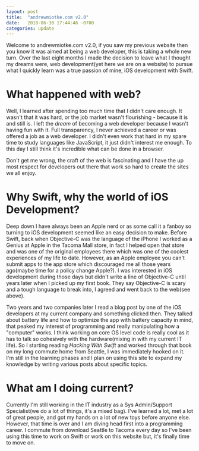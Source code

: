 ```yaml
---
layout: post
title:  "andrewmiotke.com v2.0"
date:   2018-06-30 17:44:46 -0700
categories: update
---
```

Welcome to andrewmiotke.com v2.0, if you saw my previous website then you know it was aimed at being a web developer, this is taking a whole new turn. Over the last eight months I made the decision to leave what I thought my dreams were, web development(yet here we are on a website) to pursue what I quickly learn was a true passion of mine, iOS development with Swift.

# What happened with web?
Well, I learned after spending too much time that I didn't care enough. It wasn't that it was hard, or the job market wasn't flourishing - because it is and still is. I left the _dream_ of becoming a web developer because I wasn't having fun with it. Full transparency, I never achieved a career or was offered a job as a web developer. I didn't even work that hard in my spare time to study languages like JavaScript, it just didn't interest me enough. To this day I still think it's incredible what can be done in a browser.

Don't get me wrong, the craft of the web is fascinating and I have the up most respect for developers out there that work so hard to create the sites we all enjoy.

# Why Swift, why the world of iOS Development?
Deep down I have always been an Apple nerd or as some call it a fanboy so turning to iOS development seemed like an easy decision to make. Before Swift, back when Objective-C was the language of the iPhone I worked as a Genius at Apple in the Tacoma Mall store, in fact I helped open that store and was one of the original employees there which was one of the coolest experiences of my life to date. However, as an Apple employee you can't submit apps to the app store which discouraged me all those years ago(maybe time for a policy change Apple?). I was interested in iOS development during those days but didn't write a line of Objective-C until years later when I picked up my first book. They say Objective-C is scary and a tough language to break into, I agreed and went back to the web(see above).

Two years and two companies later I read a blog post by one of the iOS developers at my current company and something clicked then. They talked about battery life and how to optimize the app with battery capacity in mind, that peaked my interest of programming and really manipulating how a "computer" works. I think working on core OS level code is really cool as it has to talk so cohesively with the hardware(mixing in with my current IT life). So I starting reading _Hacking With Swift_ and worked through that book on my long commute home from Seattle, I was immediately hooked on it. I'm still in the learning phases and I plan on using this site to expand my knowledge by writing various posts about specific topics.

# What am I doing current?
Currently I'm still working in the IT industry as a Sys Admin/Support Specialist(we do a lot of things, it's a mixed bag). I've learned a lot, met a lot of great people, and got my hands on a lot of new toys before anyone else. However, that time is over and I am diving head first into a programming career. I commute from download Seattle to Tacoma every day so I've been using this time to work on Swift or work on this website but, it's finally time to move on.

[jekyll-docs]: https://jekyllrb.com/docs/home
[jekyll-gh]:   https://github.com/jekyll/jekyll
[jekyll-talk]: https://talk.jekyllrb.com/
